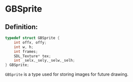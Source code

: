 # GBSprite

## Definition:
```c++
typedef struct GBSprite {
    int offx, offy;
    int w, h;
    int frames;
    SDL_Texture* tex;
    int _selx,_sely,_selw,_selh;
} GBSprite;
```

`GBSprite` is a type used for storing images for future drawing.
